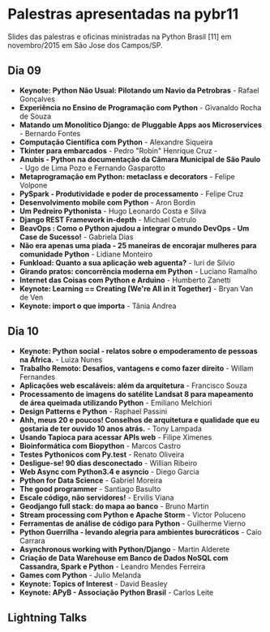 # Palestras apresentadas na pybr11

Slides das palestras e oficinas ministradas na Python Brasil \[11\] em
novembro/2015 em São Jose dos Campos/SP.

## Dia 09
- **Keynote: Python Não Usual: Pilotando um Navio da Petrobras** - Rafael Gonçalves
- **Experiência no Ensino de Programação com Python** - Givanaldo Rocha de Souza
- **Matando um Monolítico Django: de Pluggable Apps aos Microservices** - Bernardo Fontes
- **Computação Científica com Python** - Alexandre Siqueira
- **Tkinter para embarcados** - Pedro \"Robin\" Henrique Cruz -
- **Anubis - Python na documentação da Câmara Municipal de São Paulo** - Ugo de Lima Pozo e Fernando Gasparotto
- **Metaprogramação em Python: metaclass e decorators** - Felipe Volpone
- **PySpark - Produtividade e poder de processamento** - Felipe Cruz
- **Desenvolvimento mobile com Python** - Aron Bordin
- **Um Pedreiro Pythonista** - Hugo Leonardo Costa e Silva
- **Django REST Framework in-depth** - Michael Cetrulo
- **BeavOps : Como o Python ajudou a integrar o mundo DevOps - Um Case de Sucesso!** - Gabriela Dias
- **Não era apenas uma piada - 25 maneiras de encorajar mulheres para comunidade Python** - Lidiane Monteiro
- **Funkload: Quanto a sua aplicação web aguenta?** - Iuri de Silvio
- **Girando pratos: concorrência moderna em Python** - Luciano Ramalho
- **Internet das Coisas com Python e Arduino** - Humberto Zanetti
- **Keynote: Learning == Creating (We're All in it Together)** - Bryan Van de Ven
- **Keynote: import o que importa** - Tânia Andrea

## Dia 10
- **Keynote: Python social - relatos sobre o empoderamento de pessoas na África.** - Luiza Nunes
- **Trabalho Remoto: Desafios, vantagens e como fazer direito** - Willam Fernandes
- **Aplicações web escaláveis: além da arquitetura** - Francisco Souza
- **Processamento de imagens do satélite Landsat 8 para mapeamento de área queimada utilizando Python** - Emiliano Melchiori
- **Design Patterns e Python** - Raphael Passini
- **Ahh, meus 20 e poucos! Conselhos de arquitetura e qualidade que eu gostaria de ter ouvido 10 anos atrás.** - Tony Lampada
- **Usando Tapioca para acessar APIs web** - Filipe Ximenes
- **Bioinformática com Biopython** - Marcos Castro
- **Testes Pythonicos com Py.test** - Renato Oliveira
- **Desligue-se! 90 dias desconectado** - Willian Ribeiro
- **Web Async com Python3.4 e asyncio** - Diego Garcia
- **Python for Data Science** - Gabriel Moreira
- **The good programmer** - Santiago Basulto
- **Escale código, não servidores!** - Ervilis Viana
- **Geodjango full stack: do mapa ao banco** - Bruno Martin
- **Stream processing com Python e Apache Storm** - Victor Poluceno
- **Ferramentas de análise de código para Python** - Guilherme Vierno
- **Python Guerrilha - levando alegria para ambientes burocráticos** - Caio Carrara
- **Asynchronous working with Python/Django** - Martin Alderete
- **Criação de Data Warehouse em Banco de Dados NoSQL com Cassandra, Spark e Python** - Leandro Mendes Ferreira
- **Games com Python** - Julio Melanda
- **Keynote: Topics of Interest** - David Beasley
- **Keynote: APyB - Associação Python Brasil** - Carlos Leite

## Lightning Talks
